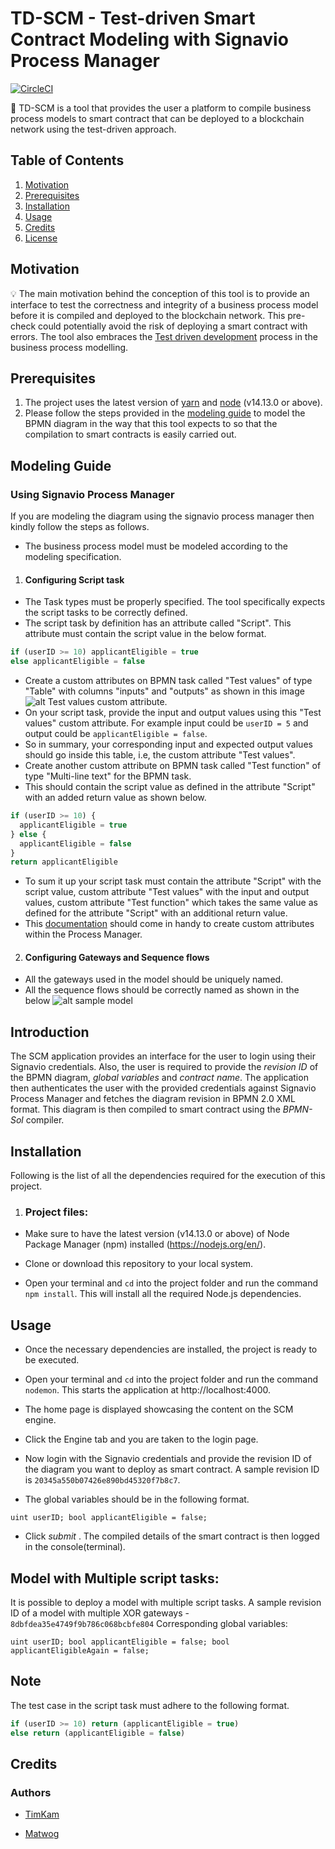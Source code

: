 # TD-SCM - Test-driven Smart Contract Modeling with Signavio Process Manager

[![CircleCI](https://circleci.com/gh/signavio/SCM/tree/master.svg?style=svg&circle-token=63cd7782954c7d813d4527a5466c5bdc7493188d)](https://circleci.com/gh/signavio/SCM/tree/master)

:dart: TD-SCM is a tool that provides the user a platform to compile business process models to smart contract that can be deployed to a blockchain network using the test-driven approach.

## Table of Contents

1. [Motivation](#motivation)
2. [Prerequisites](#prerequisites)
3. [Installation](#installation)
4. [Usage](#usage)
5. [Credits](#credits)
6. [License](#license)

## Motivation

:bulb: The main motivation behind the conception of this tool is to provide an interface to test the correctness and integrity of a business process model before it is compiled and deployed to the blockchain network. This pre-check could potentially avoid the risk of deploying a smart contract with errors. The tool also embraces the [Test driven development](https://en.wikipedia.org/wiki/Test-driven_development) process in the business process modelling.

## Prerequisites

1. The project uses the latest version of [yarn](https://yarnpkg.com/) and [node](https://nodejs.org/en/) (v14.13.0 or above).
2. Please follow the steps provided in the [modeling guide](##modelingguide) to model the BPMN diagram in the way that this tool expects to so that the compilation to smart contracts is easily carried out.

## Modeling Guide

### Using Signavio Process Manager

If you are modeling the diagram using the signavio process manager then kindly follow the steps as follows.

- The business process model must be modeled according to the modeling specification.

1. #### Configuring Script task

- The Task types must be properly specified. The tool specifically expects the script tasks to be correctly defined.
- The script task by definition has an attribute called "Script". This attribute must contain the script value in the below format.

```javascript
if (userID >= 10) applicantEligible = true
else applicantEligible = false
```

- Create a custom attributes on BPMN task called "Test values" of type "Table" with columns "inputs" and "outputs" as shown in this image ![alt Test values custom attribute](https://github.com/signavio/Test-Driven-Process-Modeling/blob/master/Images/Test%20Values%20attribute.png).
- On your script task, provide the input and output values using this "Test values" custom attribute. For example input could be `userID = 5` and output could be `applicantEligible = false`.
- So in summary, your corresponding input and expected output values should go inside this table, i.e, the custom attribute "Test values".
- Create another custom attribute on BPMN task called "Test function" of type "Multi-line text" for the BPMN task.
- This should contain the script value as defined in the attribute "Script" with an added return value as shown below.

```javascript
if (userID >= 10) {
  applicantEligible = true
} else {
  applicantEligible = false
}
return applicantEligible
```

- To sum it up your script task must contain the attribute "Script" with the script value, custom attribute "Test values" with the input and output values, custom attribute "Test function" which takes the same value as defined for the attribute "Script" with an additional return value.
- This [documentation](https://documentation.signavio.com/suite/en-us/Content/process-manager/userguide/workspace-admin/configure-notations-and-attributes.htm) should come in handy to create custom attributes within the Process Manager.

2. #### Configuring Gateways and Sequence flows

- All the gateways used in the model should be uniquely named.
- All the sequence flows should be correctly named as shown in the below ![alt sample model](https://github.com/signavio/Test-Driven-Process-Modeling/blob/master/Images/sample%20model.png)

## Introduction

The SCM application provides an interface for the user to login using their Signavio credentials.
Also, the user is required to provide the _revision ID_ of the BPMN diagram, _global variables_ and _contract name_.
The application then authenticates the user with the provided credentials against Signavio Process Manager and fetches the diagram revision in BPMN 2.0 XML format.
This diagram is then compiled to smart contract using the _BPMN-Sol_ compiler.

## Installation

Following is the list of all the dependencies required for the execution of this project.

1. ### Project files:

- Make sure to have the latest version (v14.13.0 or above) of Node Package Manager (npm) installed (https://nodejs.org/en/).

- Clone or download this repository to your local system.

- Open your terminal and `cd` into the project folder and run the command `npm install`. This will install all the required Node.js dependencies.

## Usage

- Once the necessary dependencies are installed, the project is ready to be executed.

- Open your terminal and `cd` into the project folder and run the command `nodemon`. This starts the application at http://localhost:4000.

- The home page is displayed showcasing the content on the SCM engine.

* Click the Engine tab and you are taken to the login page.

- Now login with the Signavio credentials and provide the revision ID of the diagram you want to deploy as smart contract. A sample revision ID is `20345a550b07426e890bd45320f7b8c7`.

- The global variables should be in the following format.

```
uint userID; bool applicantEligible = false;
```

- Click _submit_ . The compiled details of the smart contract is then logged in the console(terminal).

## Model with Multiple script tasks:

It is possible to deploy a model with multiple script tasks. A sample revision ID of a model with multiple XOR gateways - `8dbfdea35e4749f9b786c068bcbfe804`
Corresponding global variables:

```
uint userID; bool applicantEligible = false; bool applicantEligibleAgain = false;
```

## Note

The test case in the script task must adhere to the following format.

```javascript
if (userID >= 10) return (applicantEligible = true)
else return (applicantEligible = false)
```

## Credits

### Authors

- [TimKam](https://github.com/TimKam/)

- [Matwog](https://github.com/Matwog)
